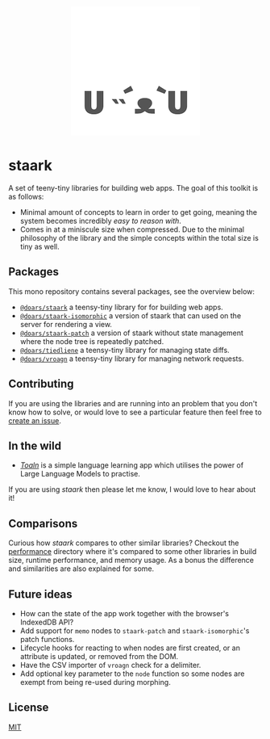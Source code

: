 <div align="center">

![Project logo](assets/icons/256-round.png)

</div>

# staark

A set of teeny-tiny libraries for building web apps. The goal of this toolkit is as follows:

- Minimal amount of concepts to learn in order to get going, meaning the system becomes incredibly *easy to reason with*.
- Comes in at a miniscule size when compressed. Due to the minimal philosophy of the library and the simple concepts within the total size is tiny as well.

## Packages

This mono repository contains several packages, see the overview below:

- [`@doars/staark`](https://github.com/doars/staark/tree/main/packages/staark#readme) a teensy-tiny library for for building web apps.
- [`@doars/staark-isomorphic`](https://github.com/doars/staark/tree/main/packages/staark-isomorphic#readme) a version of staark that can used on the server for rendering a view.
- [`@doars/staark-patch`](https://github.com/doars/staark/tree/main/packages/staark-patch#readme) a version of staark without state management where the node tree is repeatedly patched.
- [`@doars/tiedliene`](https://github.com/doars/staark/tree/main/packages/tiedliene#readme) a teensy-tiny library for managing state diffs.
- [`@doars/vroagn`](https://github.com/doars/staark/tree/main/packages/vroagn#readme) a teensy-tiny library for managing network requests.

## Contributing

If you are using the libraries and are running into an problem that you don't know how to solve, or would love to see a particular feature then feel free to [create an issue](https://github.com/doars/staark/issues/new/choose).

## In the wild

- [*Toaln*](https://github.com/RedKenrok/webapp-toaln#readme) is a simple language learning app which utilises the power of Large Language Models to practise.

If you are using _staark_ then please let me know, I would love to hear about it!

## Comparisons

Curious how _staark_ compares to other similar libraries? Checkout the [performance](https://github.com/doars/staark/tree/main/performance#readme) directory where it's compared to some other libraries in build size, runtime performance, and memory usage. As a bonus the difference and similarities are also explained for some.

## Future ideas

- How can the state of the app work together with the browser's IndexedDB API?
- Add support for `memo` nodes to `staark-patch` and `staark-isomorphic`'s patch functions.
- Lifecycle hooks for reacting to when nodes are first created, or an attribute is updated, or removed from the DOM.
- Have the CSV importer of `vroagn` check for a delimiter.
- Add optional key parameter to the `node` function so some nodes are exempt from being re-used during morphing.

## License

[MIT](/LICENSE)

